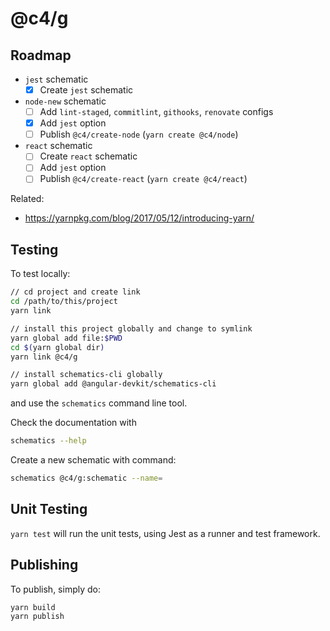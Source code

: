 # @c4/g

## Roadmap

- `jest` schematic
  - [x] Create `jest` schematic
- `node-new` schematic
  - [ ] Add `lint-staged`, `commitlint`, `githooks`, `renovate` configs
  * [x] Add `jest` option
  * [ ] Publish `@c4/create-node` (`yarn create @c4/node`)
- `react` schematic
  - [ ] Create `react` schematic
  - [ ] Add `jest` option
  - [ ] Publish `@c4/create-react` (`yarn create @c4/react`)

Related:

- https://yarnpkg.com/blog/2017/05/12/introducing-yarn/

## Testing

To test locally:

```bash
// cd project and create link
cd /path/to/this/project
yarn link

// install this project globally and change to symlink
yarn global add file:$PWD
cd $(yarn global dir)
yarn link @c4/g

// install schematics-cli globally
yarn global add @angular-devkit/schematics-cli
```

and use the `schematics` command line tool.

Check the documentation with

```bash
schematics --help
```

Create a new schematic with command:

```bash
schematics @c4/g:schematic --name=
```

## Unit Testing

`yarn test` will run the unit tests, using Jest as a runner and test framework.

## Publishing

To publish, simply do:

```bash
yarn build
yarn publish
```
